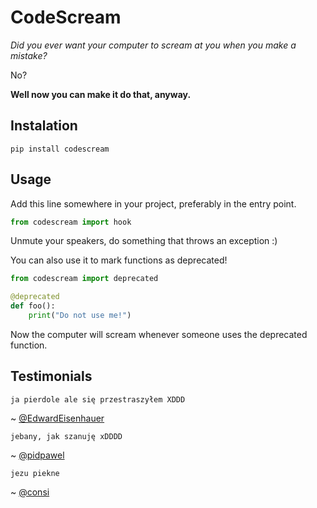 # CodeScream

*Did you ever want your computer to scream at you when you make a mistake?*

No?

**Well now you can make it do that, anyway.**


## Instalation

```
pip install codescream
```

## Usage

Add this line somewhere in your project, preferably in the entry point.

```python
from codescream import hook
```

Unmute your speakers, do something that throws an exception :)

You can also use it to mark functions as deprecated!

```python
from codescream import deprecated

@deprecated
def foo():
    print("Do not use me!")
```

Now the computer will scream whenever someone uses the deprecated function.

## Testimonials


    ja pierdole ale się przestraszyłem XDDD
    
~ [@EdwardEisenhauer](https://github.com/EdwardEisenhauer)


    jebany, jak szanuję xDDDD

~ [@pidpawel](https://github.com/pidpawel)


    jezu piekne

~ [@consi](https://github.com/consi)
